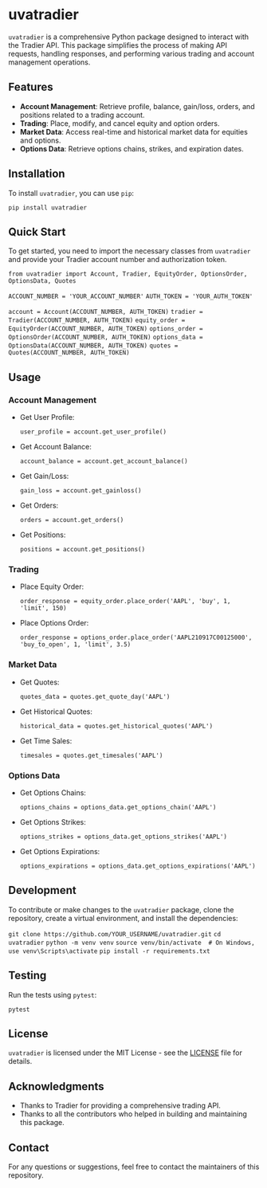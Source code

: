 # uvatradier

`uvatradier` is a comprehensive Python package designed to interact with the Tradier API. This package simplifies the process of making API requests, handling responses, and performing various trading and account management operations.

## Features

- **Account Management**: Retrieve profile, balance, gain/loss, orders, and positions related to a trading account.
- **Trading**: Place, modify, and cancel equity and option orders.
- **Market Data**: Access real-time and historical market data for equities and options.
- **Options Data**: Retrieve options chains, strikes, and expiration dates.

## Installation

To install `uvatradier`, you can use `pip`:

`pip install uvatradier`

## Quick Start

To get started, you need to import the necessary classes from `uvatradier` and provide your Tradier account number and authorization token.

`from uvatradier import Account, Tradier, EquityOrder, OptionsOrder, OptionsData, Quotes`

`ACCOUNT_NUMBER = 'YOUR_ACCOUNT_NUMBER'`
`AUTH_TOKEN = 'YOUR_AUTH_TOKEN'`

`account = Account(ACCOUNT_NUMBER, AUTH_TOKEN)`
`tradier = Tradier(ACCOUNT_NUMBER, AUTH_TOKEN)`
`equity_order = EquityOrder(ACCOUNT_NUMBER, AUTH_TOKEN)`
`options_order = OptionsOrder(ACCOUNT_NUMBER, AUTH_TOKEN)`
`options_data = OptionsData(ACCOUNT_NUMBER, AUTH_TOKEN)`
`quotes = Quotes(ACCOUNT_NUMBER, AUTH_TOKEN)`

## Usage

### Account Management

- Get User Profile:

  `user_profile = account.get_user_profile()`

- Get Account Balance:

  `account_balance = account.get_account_balance()`

- Get Gain/Loss:

  `gain_loss = account.get_gainloss()`

- Get Orders:

  `orders = account.get_orders()`

- Get Positions:

  `positions = account.get_positions()`

### Trading

- Place Equity Order:

  `order_response = equity_order.place_order('AAPL', 'buy', 1, 'limit', 150)`

- Place Options Order:

  `order_response = options_order.place_order('AAPL210917C00125000', 'buy_to_open', 1, 'limit', 3.5)`

### Market Data

- Get Quotes:

  `quotes_data = quotes.get_quote_day('AAPL')`

- Get Historical Quotes:

  `historical_data = quotes.get_historical_quotes('AAPL')`

- Get Time Sales:

  `timesales = quotes.get_timesales('AAPL')`

### Options Data

- Get Options Chains:

  `options_chains = options_data.get_options_chain('AAPL')`

- Get Options Strikes:

  `options_strikes = options_data.get_options_strikes('AAPL')`

- Get Options Expirations:

  `options_expirations = options_data.get_options_expirations('AAPL')`

## Development

To contribute or make changes to the `uvatradier` package, clone the repository, create a virtual environment, and install the dependencies:

`git clone https://github.com/YOUR_USERNAME/uvatradier.git`
`cd uvatradier`
`python -m venv venv`
`source venv/bin/activate  # On Windows, use venv\Scripts\activate`
`pip install -r requirements.txt`

## Testing

Run the tests using `pytest`:

`pytest`

## License

`uvatradier` is licensed under the MIT License - see the [LICENSE](LICENSE) file for details.

## Acknowledgments

- Thanks to Tradier for providing a comprehensive trading API.
- Thanks to all the contributors who helped in building and maintaining this package.

## Contact

For any questions or suggestions, feel free to contact the maintainers of this repository.
